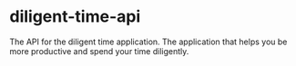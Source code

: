 # diligent-time-api
The API for the diligent time application. The application that helps you be more productive and spend your time diligently.

